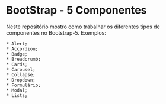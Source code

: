 # BootStrap - 5  Componentes 
 
 Neste repositório mostro como trabalhar os diferentes tipos de componentes no Bootstrap-5. Exemplos: 
 
    * Alert;
    * Accordion;
    * Badge;
    * Breadcrumb;
    * Cards;
    * Carousel;
    * Collapse;
    * Dropdown;
    * Formulário;
    * Modal;
    * Lists;
 
 
